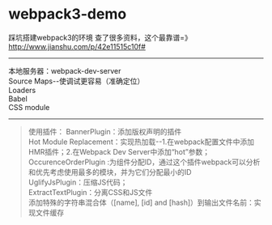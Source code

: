 # webpack3-demo
踩坑搭建webpack3的环境
查了很多资料，这个最靠谱=》http://www.jianshu.com/p/42e11515c10f#
***

本地服务器：webpack-dev-server<br />
Source Maps--使调试更容易（准确定位）<br />
Loaders<br />
Babel<br />
CSS module<br />
***

>使用插件：
BannerPlugin：添加版权声明的插件<br />
Hot Module Replacement：实现热加载--1.在webpack配置文件中添加HMR插件；2.在Webpack Dev Server中添加“hot”参数；<br />
OccurenceOrderPlugin :为组件分配ID，通过这个插件webpack可以分析和优先考虑使用最多的模块，并为它们分配最小的ID<br />
UglifyJsPlugin：压缩JS代码；<br />
ExtractTextPlugin：分离CSS和JS文件<br />
添加特殊的字符串混合体（[name], [id] and [hash]）到输出文件名前：实现文件缓存<br />
